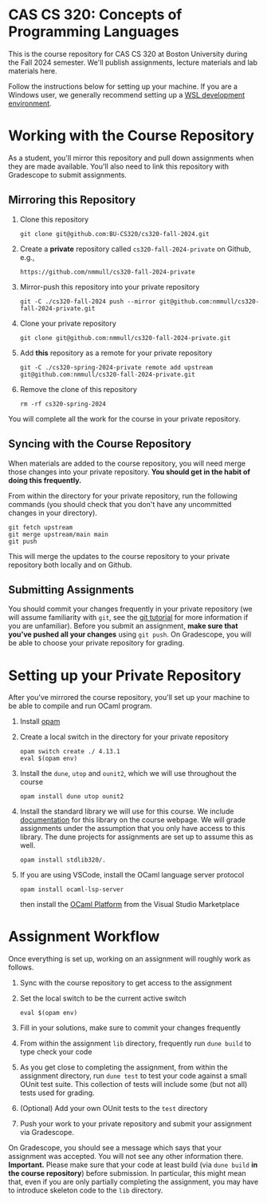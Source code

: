 # CAS CS 320: Concepts of Programming Languages

This is the course repository for CAS CS 320 at Boston University
during the Fall 2024 semester.  We'll publish assignments, lecture
materials and lab materials here.

Follow the instructions below for setting up your machine.  If you are
a Windows user, we generally recommend setting up a [WSL development
environment](https://learn.microsoft.com/en-us/windows/wsl/setup/environment).

# Working with the Course Repository

As a student, you'll mirror this repository and pull down assignments
when they are made available.  You'll also need to link this
repository with Gradescope to submit assignments.

## Mirroring this Repository

1. Clone this repository

   ```
   git clone git@github.com:BU-CS320/cs320-fall-2024.git
   ```

2. Create a **private** repository called `cs320-fall-2024-private` on
   Github, e.g.,

   ```
   https://github.com/nmmull/cs320-fall-2024-private
   ```

3. Mirror-push this repository into your private repository

   ```
   git -C ./cs320-fall-2024 push --mirror git@github.com:nmmull/cs320-fall-2024-private.git
   ```

4. Clone your private repository

   ```
   git clone git@github.com:nmmull/cs320-fall-2024-private.git
   ```

5. Add **this** repository as a remote for your private repository

   ```
   git -C ./cs320-spring-2024-private remote add upstream git@github.com:nmmull/cs320-fall-2024-private.git
   ```

6. Remove the clone of this repository

   ```
   rm -rf cs320-spring-2024
   ```

You will complete all the work for the course in your private repository.

## Syncing with the Course Repository

When materials are added to the course repository, you will need merge
those changes into your private repository. **You should get in the
habit of doing this frequently.**

From within the directory for your private repository, run the
following commands (you should check that you don't have any
uncommitted changes in your directory).

```
git fetch upstream
git merge upstream/main main
git push
```

This will merge the updates to the course repository to your private
repository both locally and on Github.

## Submitting Assignments

You should commit your changes frequently in your private repository
(we will assume familiarity with `git`, see the [git
tutorial](https://git-scm.com/docs/gittutorial) for more information
if you are unfamiliar).  Before you submit an assignment, **make sure
that you've pushed all your changes** using `git push`.  On
Gradescope, you will be able to choose your private repository for
grading.

# Setting up your Private Repository

After you've mirrored the course repository, you'll set up your
machine to be able to compile and run OCaml program.

1. Install [opam](https://opam.ocaml.org/doc/Install.html)

2. Create a local switch in the directory for your private repository

   ```
   opam switch create ./ 4.13.1
   eval $(opam env)
   ```

3. Install the `dune`, `utop` and `ounit2`, which we will use throughout the course

   ```
   opam install dune utop ounit2
   ```

4. Install the standard library we will use for this course.  We
   include
   [documentation](https://nmmull.github.io/CS320/landing/Fall-2024/Specifications/Stdlib320/index.html)
   for this library on the course webpage.  We will grade assignments
   under the assumption that you only have access to this library.
   The dune projects for assignments are set up to assume this as
   well.

   ```
   opam install stdlib320/.
   ```

5. If you are using VSCode, install the OCaml language server protocol

   ```
   opam install ocaml-lsp-server
   ```

   then install the [OCaml
   Platform](https://marketplace.visualstudio.com/items?itemName=ocamllabs.ocaml-platform)
   from the Visual Studio Marketplace

# Assignment Workflow

Once everything is set up, working on an assignment will roughly work
as follows.

1. Sync with the course repository to get access to the assignment

2. Set the local switch to be the current active switch

   ```
   eval $(opam env)
   ```

3. Fill in your solutions, make sure to commit your changes frequently

4. From within the assignment `lib` directory, frequently run `dune build`
   to type check your code

5. As you get close to completing the assignment, from within the
   assignment directory, run `dune test` to test your code against a
   small OUnit test suite. This collection of tests will include some
   (but not all) tests used for grading.

6. (Optional) Add your own OUnit tests to the `test` directory

7. Push your work to your private repository and submit your
   assignment via Gradescope.

On Gradescope, you should see a message which says that your
assignment was accepted.  You will not see any other information
there. **Important.** Please make sure that your code at least build
(via `dune build` **in the course repository**) before submission.  In
particular, this might mean that, even if you are only partially
completing the assignment, you may have to introduce skeleton code to
the `lib` directory.
